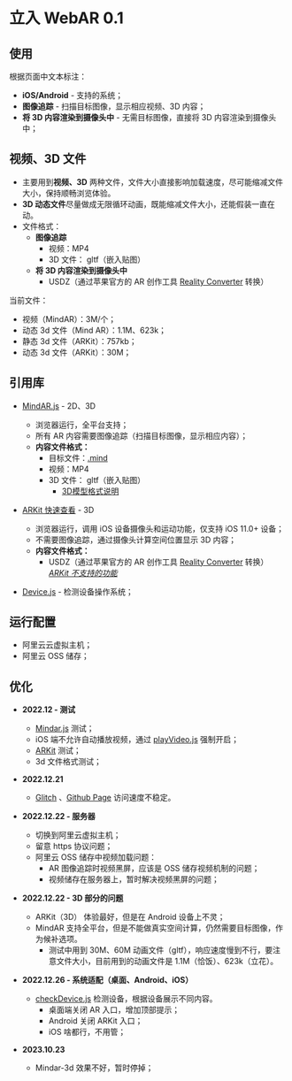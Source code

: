 # 立入 WebAR 0.1

## 使用
根据页面中文本标注：
- **iOS/Android** - 支持的系统；
- **图像追踪** - 扫描目标图像，显示相应视频、3D 内容；
- **将 3D 内容渲染到摄像头中** - 无需目标图像，直接将 3D 内容渲染到摄像头中；

## 视频、3D 文件
- 主要用到**视频、3D** 两种文件，文件大小直接影响加载速度，尽可能缩减文件大小，保持顺畅浏览体验。
- **3D 动态文件**尽量做成无限循环动画，既能缩减文件大小，还能假装一直在动。
- 文件格式：
  - **图像追踪**
    - 视频：MP4
    - 3D 文件： gltf（嵌入贴图）
  - **将 3D 内容渲染到摄像头中**
    - USDZ（通过苹果官方的 AR 创作工具 [Reality Converter](https://developer.apple.com/cn/augmented-reality/tools/) 转换）

当前文件：
- 视频（MindAR）：3M/个；
- 动态 3d 文件（Mind AR）：1.1M、623k；
- 静态 3d 文件（ARKit）：757kb；
- 动态 3d 文件（ARKit）：30M；

## 引用库
- [MindAR.js](https://hiukim.github.io/mind-ar-js-doc/) - 2D、3D
  - 浏览器运行，全平台支持；
  - 所有 AR 内容需要图像追踪（扫描目标图像，显示相应内容）；
  - **内容文件格式：**
    - 目标文件：[.mind](https://hiukim.github.io/mind-ar-js-doc/tools/compile)
    - 视频：MP4
    - 3D 文件： gltf（嵌入贴图）
      - [3D模型格式说明](https://threejs.org/docs/#manual/zh/introduction/Loading-3D-models)
- [ARKit 快速查看](https://developer.apple.com/cn/documentation/arkit/previewing_a_model_with_ar_quick_look/) - 3D
  - 浏览器运行，调用 iOS 设备摄像头和运动功能，仅支持 iOS 11.0+ 设备；
  - 不需要图像追踪，通过摄像头计算空间位置显示 3D 内容；
  - **内容文件格式：**
     - USDZ（通过苹果官方的 AR 创作工具 [Reality Converter](https://developer.apple.com/cn/augmented-reality/tools/) 转换）
     *[ARKit 不支持的功能](https://github.com/google/usd_from_gltf)*

- [Device.js](https://github.com/matthewhudson/current-device) - 检测设备操作系统； 

## 运行配置
* 阿里云云虚拟主机；
* 阿里云 OSS 储存；

## 优化
- **2022.12 - 测试**
  - [Mindar.js](https://hiukim.github.io/mind-ar-js-doc/) 测试；
  - iOS 端不允许自动播放视频，通过 [playVideo.js](playVideo.js) 强制开启；
  - [ARKit](https://developer.apple.com/cn/documentation/arkit/) 测试；
  - 3d 文件格式测试；

- **2022.12.21**
  -  [Glitch](https://glitch.com/) 、[Github Page](https://pages.github.com/)  访问速度不稳定。

- **2022.12.22 - 服务器**
  - 切换到阿里云虚拟主机； 
  - 留意 https 协议问题；
  - 阿里云 OSS 储存中视频加载问题：
    - AR 图像追踪时视频黑屏，应该是 OSS 储存视频机制的问题；
    - 视频储存在服务器上，暂时解决视频黑屏的问题；

- **2022.12.22 - 3D 部分的问题**
  - ARKit（3D） 体验最好，但是在 Android 设备上不灵；
  - MindAR 支持全平台，但是不能做真实空间计算，仍然需要目标图像，作为候补选项。
    - 测试中用到 30M、60M 动画文件（gltf），响应速度慢到不行，要注意文件大小，目前用到的动画文件是 1.1M（恰饭）、623k（立花）。

- **2022.12.26 - 系统适配（桌面、Android、iOS）**
  - [checkDevice.js](checkDevice.js) 检测设备，根据设备展示不同内容。
    - 桌面端关闭 AR 入口，增加顶部提示；
    - Android 关闭 ARKit 入口；
    - iOS 啥都行，不用管；

- **2023.10.23**
  - Mindar-3d 效果不好，暂时停掉；